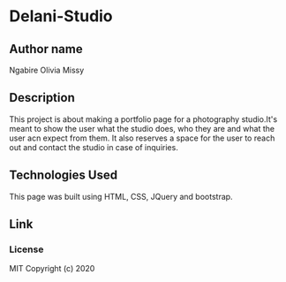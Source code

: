 # Delani-Studio
## Author name
Ngabire Olivia Missy
## Description
This project is about making a portfolio page for a photography studio.It's meant to show the user what the studio does, who they are and what the user acn expect from them. It also reserves a space for the user to reach out and contact the studio in case of inquiries.
## Technologies Used
This page was built using HTML, CSS, JQuery and bootstrap.
## Link

### License
MIT
Copyright (c) 2020
  